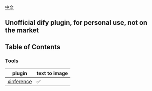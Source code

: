 [中文](README.md)

## Unofficial dify plugin, for personal use, not on the market

## Table of Contents

### Tools

| plugin                         | text to image |
|--------------------------------|---------------|
| [xinference](tools/xinference) | ✅             |   
